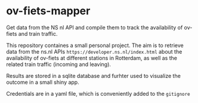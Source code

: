 # ov-fiets-mapper

Get data from the NS nl API and compile them to track the availability of ov-fiets and train traffic.

This repository containes a small personal project.
The aim is to retrieve data from the ns.nl APIs `https://developer.ns.nl/index.html` about the availability of ov-fiets at different stations in Rotterdam, as well as the related train traffic (incoming and leaving).

Results are stored in a sqlite database and furhter used to visualize the outcome in a small shiny app.

Credentials are in a yaml file, which is conveniently added to the `gitignore`

